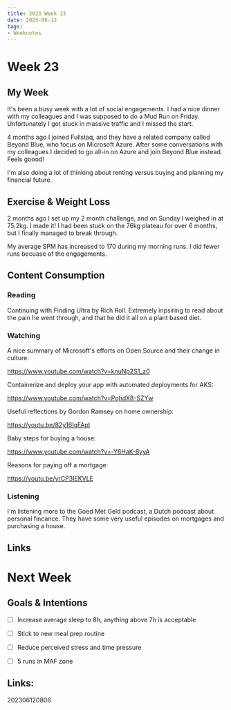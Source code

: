 ```yaml
---
title: 2023 Week 23
date: 2023-06-12
tags:
- Weeknotes
---
```


# Week 23

## My Week

It's been a busy week with a lot of social engagements. I had a nice dinner with my colleagues and I was supposed to do a Mud Run on Friday. Unfortunately I got stuck in massive traffic and I missed the start.

4 months ago I joined Fullstaq, and they have a related company called Beyond Blue, who focus on Microsoft Azure. After some conversations with my colleagues I decided to go all-in on Azure and join Beyond Blue instead. Feels goood!

I'm also doing a lot of thinking about renting versus buying and planning my financial future. 

## Exercise & Weight Loss

2 months ago I set up my 2 month challenge, and on Sunday I weighed in at 75,2kg. I made it! I had been stuck on the 76kg plateau for over 6 months, but I finally managed to break through.

My average SPM has increased to 170 during my morning runs. I did fewer runs becuase of the engagements. 


## Content Consumption

### Reading

Continuing with Finding Ultra by Rich Roll. Extremely inpsiring to read about the pain he went through, and that he did it all on a plant based diet.

### Watching

A nice summary of Microsoft's efforts on Open Source and their change in culture:

https://www.youtube.com/watch?v=knuNp2S1_z0

Containerize and deploy your app with automated deployments for AKS:

https://www.youtube.com/watch?v=PqhdX8-SZYw

Useful reflections by Gordon Ramsey on home ownership:

https://youtu.be/82y16IqFApI

Baby steps for buying a house:

https://www.youtube.com/watch?v=-Y6HaK-6yyA

Reasons for paying off a mortgage:

https://youtu.be/yrCP3IEKVLE

### Listening

I'm listening more to the Goed Met Geld podcast, a Dutch podcast about personal fincance. They have some very useful episodes on mortgages and purchasing a house.

## Links

# Next Week

## Goals & Intentions

- [ ] Increase average sleep to 8h, anything above 7h is acceptable
- [ ] Stick to new meal prep routine
- [ ] Reduce perceived stress and time pressure
- [ ] 5 runs in MAF zone



## Links:

202306120806
